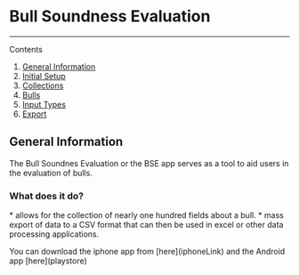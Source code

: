 # Bull Soundness Evaluation

* * *

Contents

1.  [General Information](#GenInfo)
2.  [Initial Setup](#Setup)
3.  [Collections](google.com)
4.  [Bulls](google.com)
5.  [Input Types](google.com)
6.  [Export](google.com)





<h2 id="GenInfo">General Information</h2>
The Bull Soundnes Evaluation or the BSE app serves as a tool to aid users in the evaluation of bulls.
<h3>What does it do?</h3>
* allows for the collection of nearly one hundred fields about a bull.
* mass export of data to a CSV format that can then be used in excel or other data processing applications.
<p> You can download the iphone app from [here](iphoneLink) and the Android app [here](playstore)</p>
